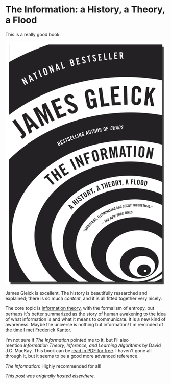 # The Information: a History, a Theory, a Flood


This is a really good book.

<a href="http://www.amazon.com/The-Information-History-Theory-Flood/dp/1400096235"><img class="aligncenter size-medium wp-image-969" src="the_information.jpg" alt="the_information"></a>

James Gleick is excellent. The history is beautifully researched and explained; there is so much <em>content</em>, and it is all fitted together very nicely.

The core topic is <a href="http://en.wikipedia.org/wiki/Information_theory">information theory</a>, with the formalism of entropy, but perhaps it's better summarized as the story of human awakening to the idea of what information is and what it means to communicate. It is a new kind of awareness. Maybe the universe is nothing but information! I'm reminded of <a href="http://planspace.blogspot.com/2012/05/quotes-from-frederick-w-kantor.html">the time I met Frederick Kantor</a>.

I'm not sure if <em>The Information</em>&#160;pointed me to it, but I'll also mention&#160;<em>Information Theory, Inference, and Learning Algorithms</em> by&#160;David J.C. MacKay. This book can be <a href="http://www.inference.phy.cam.ac.uk/itprnn/book.pdf">read in PDF for free</a>. I haven't gone all through it, but it seems to be a good more advanced reference.

<em>The Information</em>: Highly recommended for all!



*This post was originally hosted elsewhere.*
